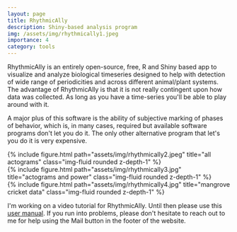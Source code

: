 ```yaml
---
layout: page
title: RhythmicAlly
description: Shiny-based analysis program
img: /assets/img/rhythmically1.jpeg
importance: 4
category: tools
---
```


RhythmicAlly is an entirely open-source, free, R and Shiny based app to visualize and analyze biological timeseries designed to help with detection of wide range of periodicities and across different animal/plant systems. The advantage of RhythmicAlly is that it is not really contingent upon how data was collected. As long as you have a time-series you'll be able to play around with it.

A major plus of this software is the ability of subjective marking of phases of behavior, which is, in many cases, required but available software programs don't let you do it. The only other alternative program that let's you do it is very expensive.

<div class="row">
    <div class="col-sm mt-3 mt-md-0">
        {% include figure.html path="assets/img/rhythmically2.jpeg" title="all actograms" class="img-fluid rounded z-depth-1" %}
    </div>
    <div class="col-sm mt-3 mt-md-0">
        {% include figure.html path="assets/img/rhythmically3.jpg" title="actograms and power" class="img-fluid rounded z-depth-1" %}
    </div>
    <div class="col-sm mt-3 mt-md-0">
        {% include figure.html path="assets/img/rhythmically4.jpg" title="mangrove cricket data" class="img-fluid rounded z-depth-1" %}
    </div>
</div>

I'm working on a video tutorial for RhythmicAlly. Until then please use this [user manual](https://abhilashlakshman.github.io/RhythmicAlly_Manual.pdf).
If you run into problems, please don't hesitate to reach out to me for help using the Mail button in the footer of the website.
